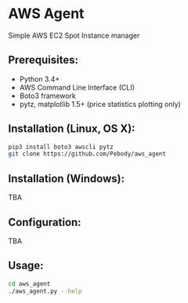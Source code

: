 # AWS Agent
Simple AWS EC2 Spot Instance manager

## Prerequisites:
 - Python 3.4+
 - AWS Command Line Interface (CLI)
 - Boto3 framework
 - pytz, matplotlib 1.5+ (price statistics plotting only)

## Installation (Linux, OS X):
```bash
pip3 install boto3 awscli pytz
git clone https://github.com/Pebody/aws_agent
```

## Installation (Windows):
TBA

## Configuration:
TBA

## Usage:
```bash
cd aws_agent
./aws_agent.py --help
```
